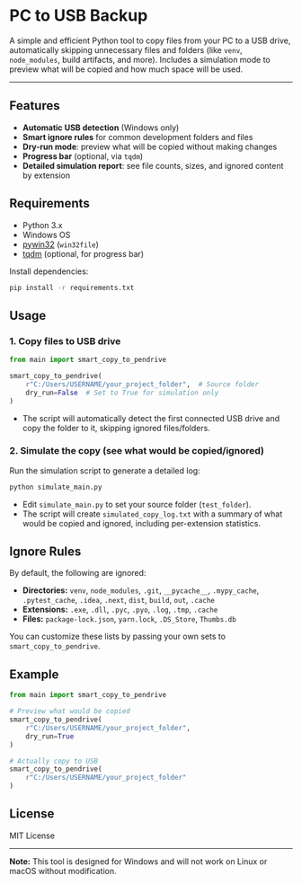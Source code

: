 # PC to USB Backup

A simple and efficient Python tool to copy files from your PC to a USB drive, automatically skipping unnecessary files and folders (like `venv`, `node_modules`, build artifacts, and more). Includes a simulation mode to preview what will be copied and how much space will be used.

---

## Features

- **Automatic USB detection** (Windows only)
- **Smart ignore rules** for common development folders and files
- **Dry-run mode**: preview what will be copied without making changes
- **Progress bar** (optional, via `tqdm`)
- **Detailed simulation report**: see file counts, sizes, and ignored content by extension

## Requirements

- Python 3.x
- Windows OS
- [pywin32](https://pypi.org/project/pywin32/) (`win32file`)
- [tqdm](https://pypi.org/project/tqdm/) (optional, for progress bar)

Install dependencies:

```sh
pip install -r requirements.txt
```

## Usage

### 1. Copy files to USB drive

```python
from main import smart_copy_to_pendrive

smart_copy_to_pendrive(
    r"C:/Users/USERNAME/your_project_folder",  # Source folder
    dry_run=False  # Set to True for simulation only
)
```

- The script will automatically detect the first connected USB drive and copy the folder to it, skipping ignored files/folders.

### 2. Simulate the copy (see what would be copied/ignored)

Run the simulation script to generate a detailed log:

```sh
python simulate_main.py
```

- Edit `simulate_main.py` to set your source folder (`test_folder`).
- The script will create `simulated_copy_log.txt` with a summary of what would be copied and ignored, including per-extension statistics.

## Ignore Rules

By default, the following are ignored:

- **Directories:** `venv`, `node_modules`, `.git`, `__pycache__`, `.mypy_cache`, `.pytest_cache`, `.idea`, `.next`, `dist`, `build`, `out`, `.cache`
- **Extensions:** `.exe`, `.dll`, `.pyc`, `.pyo`, `.log`, `.tmp`, `.cache`
- **Files:** `package-lock.json`, `yarn.lock`, `.DS_Store`, `Thumbs.db`

You can customize these lists by passing your own sets to `smart_copy_to_pendrive`.

## Example

```python
from main import smart_copy_to_pendrive

# Preview what would be copied
smart_copy_to_pendrive(
    r"C:/Users/USERNAME/your_project_folder",
    dry_run=True
)

# Actually copy to USB
smart_copy_to_pendrive(
    r"C:/Users/USERNAME/your_project_folder"
)
```

## License

MIT License

---

**Note:** This tool is designed for Windows and will not work on Linux or macOS without modification.
